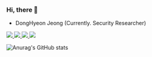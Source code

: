 ### Hi, there 👏

- DongHyeon Jeong (Currently. Security Researcher)

<!-- shields logo -->
<p>	
	<a href="https://mypf.jhyeon.dev" target="_blank"><img src="https://img.shields.io/badge/Portfolio-000000?style=flat-sqaure&logo=Notion&logoColor=white"/>
	<a href="https://blog.jhyeon.dev" target="_blank"><img src="https://img.shields.io/badge/Blog-FF5722?style=flat-sqaure&logo=Blogger&logoColor=white"/>
	<a href="mailto://stjhyeon@kakao.com" target="_blank"><img src="https://img.shields.io/badge/stjhyeon@kakao.com-EA4335?style=flat-sqaure&logo=Gmail&logoColor=white"/>
	<a href="https://instagram.com/dh_.j_" target="_blank"><img src="https://img.shields.io/badge/dh_.j_-E4405F?style=flat-sqaure&logo=Instagram&logoColor=white"/></a>
</p>
		
<!-- rates -->
![Anurag's GitHub stats](https://github-readme-stats.vercel.app/api?username=jhye0n&show_icons=true&theme=dark)
